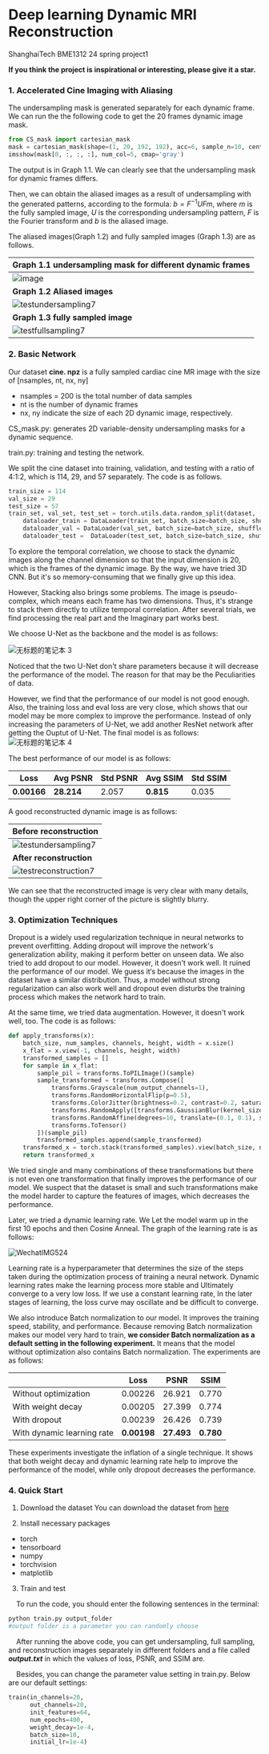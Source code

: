 # Deep learning Dynamic MRI Reconstruction

ShanghaiTech BME1312 24 spring project1

**If you think the project is inspirational or interesting, please give it a star.**

### 1. Accelerated Cine Imaging with Aliasing

The undersampling mask is generated separately for each dynamic frame. We can run the the following code to get the 20 frames dynamic image mask.

```python
from CS_mask import cartesian_mask
mask = cartesian_mask(shape=(1, 20, 192, 192), acc=6, sample_n=10, centred=True)
imsshow(mask[0, :, :, :], num_col=5, cmap='gray')
```

The output is in Graph 1.1. We can clearly see that the undersampling mask for dynamic frames differs.

Then, we can obtain the aliased images as a result of undersampling with the generated patterns, according to the formula: $b=F^{-1}UFm$, where $m$ is the fully sampled image, $U$ is the corresponding undersampling pattern, $F$ is the Fourier transform and $b$ is the aliased image.

The aliased images(Graph 1.2) and fully sampled images (Graph 1.3) are as follows.

| **Graph 1.1 undersampling mask for different dynamic frames**                     |
| --------------------------------------------------------------------------------- |
| ![image](https://cdn.luogu.com.cn/upload/image_hosting/d9163zht.png)              |
| **Graph 1.2 Aliased images**                                                      |
| ![testundersampling7](https://cdn.luogu.com.cn/upload/image_hosting/j7rsdvge.png) |
| **Graph 1.3 fully sampled image**                                                 |
| ![testfullsampling7](https://cdn.luogu.com.cn/upload/image_hosting/92uhwwav.png)  |

### 2. Basic Network

Our dataset **cine. npz** is a fully sampled cardiac cine MR image with the size of [nsamples, nt, nx, ny]
- nsamples = 200 is the total number of data samples
- nt is the number of dynamic frames
- nx, ny indicate the size of each 2D dynamic image, respectively.

CS_mask.py: generates 2D variable-density undersampling masks for a
dynamic sequence.

train.py: training and testing the network.

We split the cine dataset into training, validation, and testing with a ratio of 4:1:2, which is 114, 29, and 57 separately. The code is as follows.

```python
train_size = 114
val_size = 29
test_size = 57
train_set, val_set, test_set = torch.utils.data.random_split(dataset, [train_size, val_size, test_size])
    dataloader_train = DataLoader(train_set, batch_size=batch_size, shuffle=True)
    dataloader_val = DataLoader(val_set, batch_size=batch_size, shuffle=True)
    dataloader_test =  DataLoader(test_set, batch_size=batch_size, shuffle=True)
```

To explore the temporal correlation, we choose to stack the dynamic images along the channel dimension so that the input dimension is 20, which is the frames of the dynamic image. By the way, we have tried 3D CNN. But it's so memory-consuming that we finally give up this idea.

However, Stacking also brings some problems. The image is pseudo-complex, which means each frame has two dimensions. Thus, it's strange to stack them directly to utilize temporal correlation. After several trials, we find processing the real part and the Imaginary part works best.

We choose U-Net as the backbone and the model is as follows:

![无标题的笔记本 3](https://cdn.luogu.com.cn/upload/image_hosting/g8b899wj.png)

Noticed that the two U-Net don't share parameters because it will decrease the performance of the model. The reason for that may be the Peculiarities of data.

However, we find that the performance of our model is not good enough. Also, the training loss and eval loss are very close, which shows that our model may be more complex to improve the performance. Instead of only increasing the parameters of U-Net, we add another ResNet network after getting the Ouptut of U-Net. The final model is as follows:![无标题的笔记本 4](https://cdn.luogu.com.cn/upload/image_hosting/vqnxwo79.png)

The best performance of our model is as follows:

| Loss        | Avg PSNR   | Std PSNR | Avg SSIM  | Std SSIM |
| ----------- | ---------- | -------- | --------- | -------- |
| **0.00166** | **28.214** | 2.057    | **0.815** | 0.035    |

A good reconstructed dynamic image is as follows:

| **Before reconstruction**                                                          |
| ---------------------------------------------------------------------------------- |
| ![testundersampling7](https://cdn.luogu.com.cn/upload/image_hosting/j7rsdvge.png)  |
| **After reconstruction**                                                           |
| ![testreconstruction7](https://cdn.luogu.com.cn/upload/image_hosting/3rrds8rh.png) |

We can see that the reconstructed image is very clear with many details, though the upper right corner of the picture is slightly blurry.

### 3. Optimization Techniques

Dropout is a widely used regularization technique in neural networks to prevent overfitting. Adding dropout will improve the network's generalization ability, making it perform better on unseen data. We also tried to add dropout to our model. However, it doesn't work well. It ruined the performance of our model. We guess it‘s because the images in the dataset have a similar distribution. Thus, a model without strong regularization can also work well and dropout even disturbs the training process which makes the network hard to train.

At the same time, we tried data augmentation. However, it doesn't work well, too. The code is as follows:

```python
def apply_transforms(x):
    batch_size, num_samples, channels, height, width = x.size()
    x_flat = x.view(-1, channels, height, width)
    transformed_samples = []
    for sample in x_flat:
        sample_pil = transforms.ToPILImage()(sample)
        sample_transformed = transforms.Compose([
            transforms.Grayscale(num_output_channels=1),
            transforms.RandomHorizontalFlip(p=0.5),
            transforms.ColorJitter(brightness=0.2, contrast=0.2, saturation=0.2, hue=0.1),
            transforms.RandomApply([transforms.GaussianBlur(kernel_size=5, sigma=(0.1, 2.0))], p=0.5),
            transforms.RandomAffine(degrees=10, translate=(0.1, 0.1), scale=(0.9, 1.1), shear=5),
            transforms.ToTensor()
        ])(sample_pil)
        transformed_samples.append(sample_transformed)
    transformed_x = torch.stack(transformed_samples).view(batch_size, num_samples, channels, height, width)
    return transformed_x
```

We tried single and many combinations of these transformations but there is not even one transformation that finally improves the performance of our model. We suspect that the dataset is small and such transformations make the model harder to capture the features of images, which decreases the performance.

Later, we tried a dynamic learning rate. We Let the model warm up in the first 10 epochs and then Cosine Anneal. The graph of the learning rate is as follows:

![WechatIMG524](https://cdn.luogu.com.cn/upload/image_hosting/sbdwro2g.png)

Learning rate is a hyperparameter that determines the size of the steps taken during the optimization process of training a neural network. Dynamic learning rates make the learning process more stable and Ultimately converge to a very low loss. If we use a constant learning rate, In the later stages of learning, the loss curve may oscillate and be difficult to converge.

We also introduce Batch normalization to our model. It improves the training speed, stability, and performance. Because removing Batch normalization makes our model very hard to train, **we consider Batch normalization as a default setting in the following experiment.** It means that the model without optimization also contains Batch normalization. The experiments are as follows:

|                            | Loss        | PSNR       | SSIM      |
| -------------------------- | ----------- | ---------- | --------- |
| Without optimization       | 0.00226     | 26.921     | 0.770     |
| With weight decay          | 0.00205     | 27.399     | 0.774     |
| With dropout               | 0.00239     | 26.426     | 0.739     |
| With dynamic learning rate | **0.00198** | **27.493** | **0.780** |

These experiments investigate the inflation of a single technique. It shows that both weight decay and dynamic learning rate help to improve the performance of the model, while only dropout decreases the performance.

### 4. Quick Start
1. Download the dataset
    You can download the dataset from [here](https://drive.google.com/file/d/1heVqEZ549Vf-FO7PPvhrGxTDlfUI0DHQ/view?usp=sharing)

2. Install necessary packages
- torch
- tensorboard
- numpy
- torchvision
- matplotlib
    
3. Train and test

    To run the code, you should enter the following sentences in the terminal:

```python
python train.py output_folder
#output folder is a parameter you can randomly choose
```

    After running the above code, you can get undersampling, full sampling, and reconstruction images separately in different folders and a file called ***output.txt*** in which the values of loss, PSNR, and SSIM are.

    Besides, you can change the parameter value setting in train.py. Below are our default settings:

```python
train(in_channels=20,
      out_channels=20,
      init_features=64,
      num_epochs=400,
      weight_decay=1e-4,
      batch_size=10,
      initial_lr=1e-4)
```
